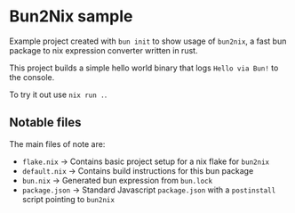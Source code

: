 # Bun2Nix sample

Example project created with `bun init` to show usage of `bun2nix`, a fast bun package to nix expression converter written in rust.

This project builds a simple hello world binary that logs `Hello via Bun!` to the console.

To try it out use `nix run .`.

## Notable files

The main files of note are:

- `flake.nix` -> Contains basic project setup for a nix flake for `bun2nix`
- `default.nix` -> Contains build instructions for this bun package
- `bun.nix` -> Generated bun expression from `bun.lock`
- `package.json` -> Standard Javascript `package.json` with a `postinstall` script pointing to `bun2nix`
